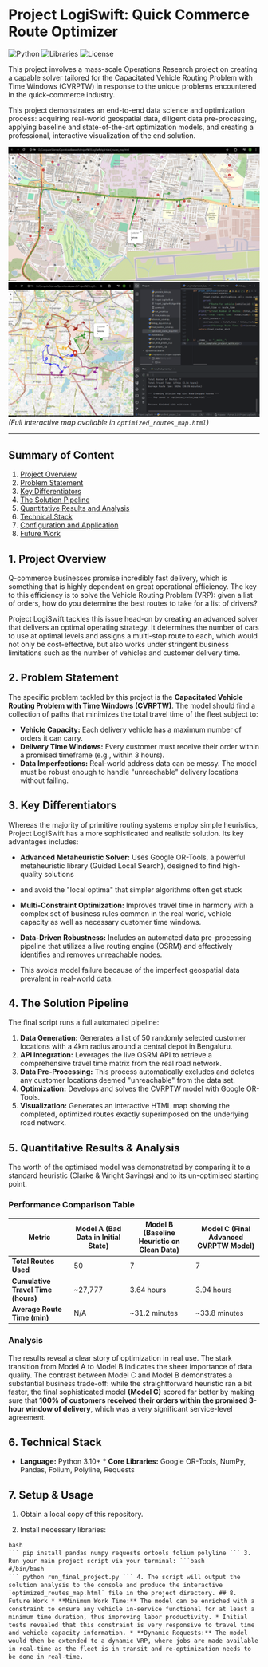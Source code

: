 # Project LogiSwift: Quick Commerce Route Optimizer

![Python](https://img.shields.io/badge/Python-3.10%2B-blue)
![Libraries](https://img.shields.io/badge/Libraries-OR--Tools%2C%20Pandas%2C%20Folium-brightgreen)
![License](https://img.shields.io/badge/License-MIT-green)

This project involves a mass-scale Operations Research project on creating a capable solver tailored for the 
Capacitated Vehicle Routing Problem with Time Windows (CVRPTW) in response to the unique problems encountered in the quick-commerce industry.

This project demonstrates an end-to-end data science and optimization process: acquiring real-world geospatial data,
diligent data pre-processing, applying baseline and state-of-the-art optimization models, and creating a professional, interactive visualization of the end solution.

![Solution Map Screenshot](map_screenshot.png)
![Solution_Map_Screenshot](map_screenshot_2.png)
*(Full interactive map available in `optimized_routes_map.html`)*

---

## Summary of Content
1. [Project Overview](#1-project-overview)
2. [Problem Statement](#2-problem-statement)
3. [Key Differentiators](#3-key-differentiators)
4. [The Solution Pipeline](#4-the-solution-pipeline)
5. [Quantitative Results and Analysis](#5-quantitative-results--analysis)
6. [Technical Stack](#6-technical-stack)
7. [Configuration and Application](#7-configuration-and-application)
8. [Future Work](#8-future-work)

## 1. Project Overview

Q-commerce businesses promise incredibly fast delivery, which is something that is highly dependent on great operational efficiency.
The key to this efficiency is to solve the Vehicle Routing Problem (VRP): given a list of orders, how do you determine the 
best routes to take for a list of drivers?

Project LogiSwift tackles this issue head-on by creating an advanced solver that delivers an optimal operating strategy.
It determines the number of cars to use at optimal levels and assigns a multi-stop route to each, which would not only be cost-effective,
but also works under stringent business limitations such as the number of vehicles and customer delivery time.

## 2. Problem Statement

The specific problem tackled by this project is the **Capacitated Vehicle Routing Problem with Time Windows (CVRPTW)**.
The model should find a collection of paths that minimizes the total travel time of the fleet subject to:

* **Vehicle Capacity:** Each delivery vehicle has a maximum number of orders it can carry.
* **Delivery Time Windows:** Every customer must receive their order within a promised timeframe (e.g., within 3 hours).
* **Data Imperfections:** Real-world address data can be messy. The model must be robust enough to handle "unreachable" delivery locations without failing.

## 3. Key Differentiators

Whereas the majority of primitive routing systems employ simple heuristics, Project LogiSwift has a more sophisticated and realistic solution. Its key advantages includes:

* **Advanced Metaheuristic Solver:** Uses Google OR-Tools, a powerful metaheuristic library (Guided Local Search), designed to find high-quality solutions 
* and avoid the "local optima" that simpler algorithms often get stuck

* **Multi-Constraint Optimization:** Improves travel time in harmony with a complex set of business rules common in the real world, vehicle capacity as well as necessary customer time windows.

* **Data-Driven Robustness:** Includes an automated data pre-processing pipeline that utilizes a live routing engine (OSRM) and effectively identifies and removes unreachable nodes.
* This avoids model failure because of the imperfect geospatial data prevalent in real-world data.

## 4. The Solution Pipeline

The final script runs a full automated pipeline:

1. **Data Generation:** Generates a list of 50 randomly selected customer locations with a 4km radius around a central depot in Bengaluru.
2.  **API Integration:** Leverages the live OSRM API to retrieve a comprehensive travel time matrix from the real road network.
3. **Data Pre-Processing:** This process automatically excludes and deletes any customer locations deemed "unreachable" from the data set.
4. **Optimization:** Develops and solves the CVRPTW model with Google OR-Tools.
5.  **Visualization:** Generates an interactive HTML map showing the completed, optimized routes exactly superimposed on the underlying road network.

## 5. Quantitative Results & Analysis

The worth of the optimised model was demonstrated by comparing it to a standard heuristic (Clarke & Wright Savings) and to its un-optimised starting point.

### Performance Comparison Table

| Metric                             | Model A (Bad Data in Initial State) | Model B (Baseline Heuristic on Clean Data) | Model C (Final Advanced CVRPTW Model) |
|------------------------------------|-------------------------------------|--------------------------------------------|---------------------------------------|
| **Total Routes Used**              | 50                                  | 7                                          | 7                                     |
| **Cumulative Travel Time (hours)** | ~27,777                             | 3.64 hours                                 | 3.94 hours                            |
| **Average Route Time (min)**       | N/A                                 | ~31.2 minutes                              | ~33.8 minutes                         |

### Analysis

The results reveal a clear story of optimization in real use. The stark transition from Model A to Model B indicates the sheer importance of data quality.
The contrast between Model C and Model B demonstrates a substantial business trade-off: while the straightforward heuristic ran a bit faster, the final sophisticated model
**(Model C)** scored far better by making sure that **100% of customers received their orders within the promised 3-hour window of delivery**, which was a very significant service-level agreement.

## 6. Technical Stack

* **Language:** Python 3.10+ * **Core Libraries:** Google OR-Tools, NumPy, Pandas, Folium, Polyline, Requests

## 7. Setup & Usage

1. Obtain a local copy of this repository.

2.  Install necessary libraries:

```
bash
``` pip install pandas numpy requests ortools folium polyline ``` 3. Run your main project script via your terminal: ```bash
#/bin/bash
``` python run_final_project.py ``` 4. The script will output the solution analysis to the console and produce the interactive `optimized_routes_map.html` file in the project directory. ## 8. Future Work * **Minimum Work Time:** The model can be enriched with a constraint to ensure any vehicle in-service functional for at least a minimum time duration, thus improving labor productivity. * Initial tests revealed that this constraint is very responsive to travel time and vehicle capacity information. * **Dynamic Requests:** The model would then be extended to a dynamic VRP, where jobs are made available in real-time as the fleet is in transit and re-optimization needs to be done in real-time.
